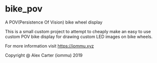 # bike_pov
A POV(Persistence Of Vision) bike wheel display

This is a small custom project to attempt to cheaply make an easy to use custom POV bike display for drawing custom LED images on bike wheels.

For more information visit https://iommu.xyz

Copyright @ Alex Carter (iommu) 2019